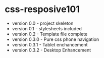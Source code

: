 # css-resposive101
<ul>
    <li>version 0.0 - project skeleton </li>
    <li>version 0.1 - stylesheets included </li>
    <li>version 0.2 - Template file complete</li>
    <li>version 0.3.0 - Pure css phone navigation </li>
    <li>version 0.3.1 - Tablet enchancement </li>
    <li>version 0.3.2 - Desktop Enhancement </li>
</ul>
